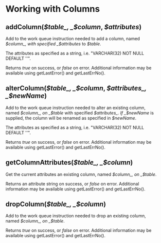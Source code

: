 # Working with Columns

## addColumn\(_$table_, _$column_, _$attributes_\)

Add to the work queue instruction needed to add a column, named _$column_, with specified _$attributes_ to _$table_.

The attributes as specified as a string, i.e. "VARCHAR\(32\) NOT NULL DEFAULT ''".

Returns _true_ on success, or _false_ on error. Additional information may be available using getLastError\(\) and getLastErrNo\(\).

## alterColumn\(_$table_, _$column_, _$attributes_, _$newName_\)

Add to the work queue instruction needed to alter an existing column, named _$column_, on _$table_ with specified _$attributes_. If _$newName_ is supplied, the column will be renamed as specified in _$newName_.

The attributes as specified as a string, i.e. "VARCHAR\(32\) NOT NULL DEFAULT ''".

Returns _true_ on success, or _false_ on error. Additional information may be available using getLastError\(\) and getLastErrNo\(\).

## getColumnAttributes\(_$table_, _$column_\)

Get the current attributes an existing column, named _$column_, on _$table_.

Returns an attribute string on success, or _false_ on error. Additional information may be available using getLastError\(\) and getLastErrNo\(\).

## dropColumn\(_$table_, _$column_\)

Add to the work queue instruction needed to drop an existing column, named _$column_, on _$table_.

Returns _true_ on success, or _false_ on error. Additional information may be available using getLastError\(\) and getLastErrNo\(\).

